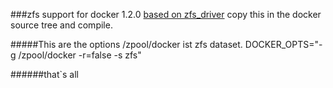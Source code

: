 ###zfs support for docker 1.2.0 [based on zfs_driver](https://github.com/gurjeet/docker/tree/zfs_driver/graphdriver)
copy this in the docker source tree and compile. 

#####This are the options
/zpool/docker ist zfs dataset.
DOCKER_OPTS="-g /zpool/docker -r=false -s zfs"


######that`s all
